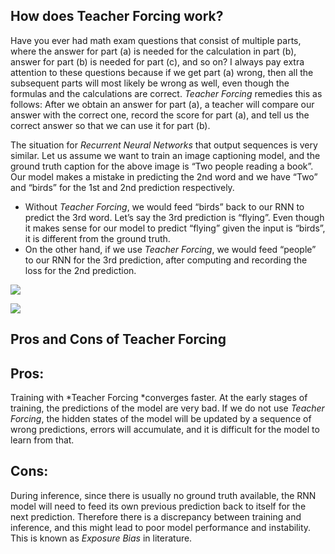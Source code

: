 ## How does Teacher Forcing work?

Have you ever had math exam questions that consist of multiple parts, where the answer for part (a) is needed for the calculation in part (b), answer for part (b) is needed for part (c), and so on? I always pay extra attention to these questions because if we get part (a) wrong, then all the subsequent parts will most likely be wrong as well, even though the formulas and the calculations are correct. *Teacher Forcing* remedies this as follows: After we obtain an answer for part (a), a teacher will compare our answer with the correct one, record the score for part (a), and tell us the correct answer so that we can use it for part (b).

The situation for *Recurrent Neural Networks* that output sequences is very similar. Let us assume we want to train an image captioning model, and the ground truth caption for the above image is “Two people reading a book”. Our model makes a mistake in predicting the 2nd word and we have “Two” and “birds” for the 1st and 2nd prediction respectively.

-   Without *Teacher Forcing*, we would feed “birds” back to our RNN to predict the 3rd word. Let’s say the 3rd prediction is “flying”. Even though it makes sense for our model to predict “flying” given the input is “birds”, it is different from the ground truth.
-   On the other hand, if we use *Teacher Forcing*, we would feed “people” to our RNN for the 3rd prediction, after computing and recording the loss for the 2nd prediction.

![](https://miro.medium.com/max/36/1*U3d8D_GnfW13Y3nDgvwJSw.png?q=20)

![](https://miro.medium.com/max/421/1*U3d8D_GnfW13Y3nDgvwJSw.png)

## Pros and Cons of Teacher Forcing

## Pros:

Training with *Teacher Forcing *converges faster. At the early stages of training, the predictions of the model are very bad. If we do not use *Teacher Forcing*, the hidden states of the model will be updated by a sequence of wrong predictions, errors will accumulate, and it is difficult for the model to learn from that.

## Cons:

During inference, since there is usually no ground truth available, the RNN model will need to feed its own previous prediction back to itself for the next prediction. Therefore there is a discrepancy between training and inference, and this might lead to poor model performance and instability. This is known as *Exposure Bias* in literature.
